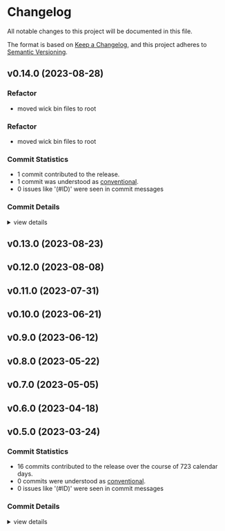 # Changelog

All notable changes to this project will be documented in this file.

The format is based on [Keep a Changelog](https://keepachangelog.com/en/1.0.0/),
and this project adheres to [Semantic Versioning](https://semver.org/spec/v2.0.0.html).

## v0.14.0 (2023-08-28)

<csr-id-33b83d42f7a83e6ea81805f0ec0745654d12683f/>
<csr-id-a576880fa97834d9f89cfd7db4a42598b24fc02c/>

### Refactor

 - <csr-id-33b83d42f7a83e6ea81805f0ec0745654d12683f/> moved wick bin files to root

### Refactor

 - <csr-id-a576880fa97834d9f89cfd7db4a42598b24fc02c/> moved wick bin files to root

### Commit Statistics

<csr-read-only-do-not-edit/>

 - 1 commit contributed to the release.
 - 1 commit was understood as [conventional](https://www.conventionalcommits.org).
 - 0 issues like '(#ID)' were seen in commit messages

### Commit Details

<csr-read-only-do-not-edit/>

<details><summary>view details</summary>

 * **Uncategorized**
    - Moved wick bin files to root ([`a576880`](https://github.com/candlecorp/wick/commit/a576880fa97834d9f89cfd7db4a42598b24fc02c))
</details>

## v0.13.0 (2023-08-23)

## v0.12.0 (2023-08-08)

## v0.11.0 (2023-07-31)

## v0.10.0 (2023-06-21)

## v0.9.0 (2023-06-12)

## v0.8.0 (2023-05-22)

## v0.7.0 (2023-05-05)

## v0.6.0 (2023-04-18)

## v0.5.0 (2023-03-24)

### Commit Statistics

<csr-read-only-do-not-edit/>

 - 16 commits contributed to the release over the course of 723 calendar days.
 - 0 commits were understood as [conventional](https://www.conventionalcommits.org).
 - 0 issues like '(#ID)' were seen in commit messages

### Commit Details

<csr-read-only-do-not-edit/>

<details><summary>view details</summary>

 * **Uncategorized**
    - Moved vino-cli to subcrate ([`7013692`](https://github.com/candlecorp/wick/commit/70136922cb393806a89e1ebb16937ff36afec456))
    - Refactored MessagePayload->MessageTransport, OutputPayload-> versioned Output, vino-guest->vino-component ([`f0cc38b`](https://github.com/candlecorp/wick/commit/f0cc38b16bbe16c8ccbe8b4fd95437d2677f73fe))
    - First working pass at GrpcUrlProviders ([`5fedbfc`](https://github.com/candlecorp/wick/commit/5fedbfc29e5957a3b92d1b706865bb50b075fac1))
    - Migrated rpc to grpc and tonic, refactored providers ([`5873d90`](https://github.com/candlecorp/wick/commit/5873d900331b17c903389cfe8cba1607bcb83b94))
    - Code formatting ([`168adf2`](https://github.com/candlecorp/wick/commit/168adf2eab034fa1e1385eeb44103a227de223c5))
    - Refactored providers and ports ([`b7c809d`](https://github.com/candlecorp/wick/commit/b7c809de70c4b367412019563a4036d635d82e8e))
    - Defined manifest as widl, added codegen for manifest implementation, moved manifest to vino-manifest ([`f52b3fe`](https://github.com/candlecorp/wick/commit/f52b3fe3e189ae0e59a0edf997b1b9db49d3ff71))
    - Refactoring where APIs live across cli, host, and runtime ([`5ba98eb`](https://github.com/candlecorp/wick/commit/5ba98eb8bd8871a676b5c5165c567080ab0bacff))
    - Splitting out into crates ([`7dd8f29`](https://github.com/candlecorp/wick/commit/7dd8f299553fb2d5e50df180313255ed90b4a6f2))
    - Added vinox, refactoring to crates, added run/exec command, crud api yaml, RunConfig ([`4ed1f53`](https://github.com/candlecorp/wick/commit/4ed1f53825c336b8618a80af0276cfba48ad6f4d))
    - Fixing output ([`f1c6ccc`](https://github.com/candlecorp/wick/commit/f1c6cccfa02224c41a8d8f100f96997591ebd511))
    - Added outputpayload handling for exceptions ([`93501fd`](https://github.com/candlecorp/wick/commit/93501fd42b1e648dbd6246f0af86fbe71e1bda7a))
    - Added run command, tweaked logging ([`903e40d`](https://github.com/candlecorp/wick/commit/903e40d6e994c15d17c30293e46d0d24a2b443f3))
    - Converted core behavior to load subcommand ([`b65baec`](https://github.com/candlecorp/wick/commit/b65baece0e0ab625467c82e268372dcde6c944e0))
    - Updated logger ([`6fbfbbb`](https://github.com/candlecorp/wick/commit/6fbfbbb5a02c82b50bc990a6bd17a024f17c62e0))
    - Wasmcloud integration ([`aae2234`](https://github.com/candlecorp/wick/commit/aae22341504f51988894f634dbef96f74838f68b))
</details>

